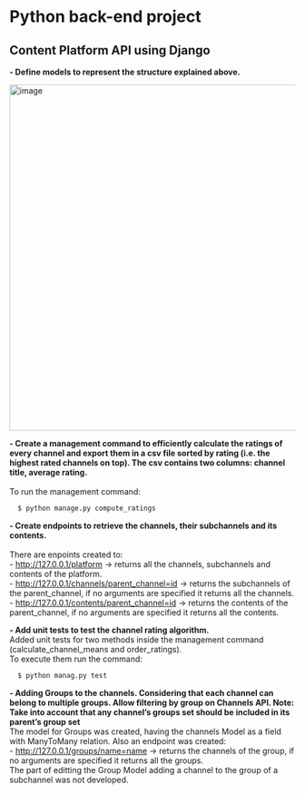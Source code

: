 # Python back-end project
## Content Platform API using Django

**- Define models to represent the structure explained above.**<br/>

<img width="610" alt="image" src="https://user-images.githubusercontent.com/120499098/208117958-33157314-46a3-41bb-80b3-0405f08b504e.png">

**- Create a management command to efficiently calculate the ratings of every
channel and export them in a csv file sorted by rating (i.e. the highest rated
channels on top). The csv contains two columns: channel title, average rating.**<br/>
<br/> To run the management command:
  
```bash
  $ python manage.py compute_ratings
```
  
**- Create endpoints to retrieve the channels, their subchannels and its contents.**<br/>
<br/> There are enpoints created to:
<br/> - http://127.0.0.1/platform -> returns all the channels, subchannels and contents of the platform.
<br/> - http://127.0.0.1/channels/parent_channel=id -> returns the subchannels of the parent_channel, if no arguments are specified it returns all the channels. 
<br/> - http://127.0.0.1/contents/parent_channel=id -> returns the contents of the parent_channel, if no arguments are specified it returns all the contents.

**- Add unit tests to test the channel rating algorithm.**<br/>
Added unit tests for two methods inside the management command (calculate_channel_means and order_ratings). 
<br/> To execute them run the command:
```bash
  $ python manag.py test
```
**- Adding Groups to the channels. Considering that each channel can belong to
multiple groups. Allow filtering by group on Channels API.
Note: Take into account that any channel’s groups set should be included in its
parent’s group set**<br/>
The model for Groups was created, having the channels Model as a field with ManyToMany relation. Also an endpoint was created:
<br/> - http://127.0.0.1/groups/name=name -> returns the channels of the group, if no arguments are specified it returns all the groups.<br/>
The part of editting the Group Model adding a channel to the group of a subchannel was not developed.


